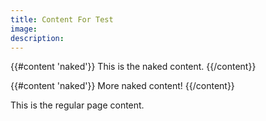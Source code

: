 ```yaml
---
title: Content For Test
image: 
description: 
---
```


{{#content 'naked'}}
    This is the naked content.
{{/content}}

{{#content 'naked'}}
    More naked content!
{{/content}}


This is the regular page content.
